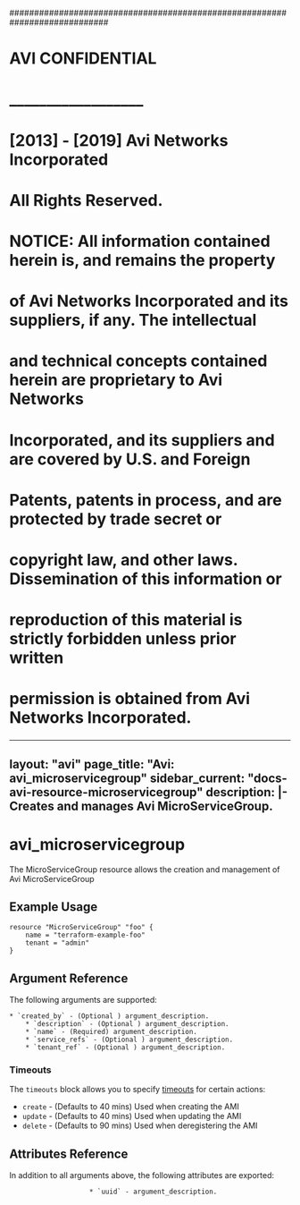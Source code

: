 
############################################################################
#
# AVI CONFIDENTIAL
# __________________
#
# [2013] - [2019] Avi Networks Incorporated
# All Rights Reserved.
#
# NOTICE: All information contained herein is, and remains the property
# of Avi Networks Incorporated and its suppliers, if any. The intellectual
# and technical concepts contained herein are proprietary to Avi Networks
# Incorporated, and its suppliers and are covered by U.S. and Foreign
# Patents, patents in process, and are protected by trade secret or
# copyright law, and other laws. Dissemination of this information or
# reproduction of this material is strictly forbidden unless prior written
# permission is obtained from Avi Networks Incorporated.
###

---
layout: "avi"
page_title: "Avi: avi_microservicegroup"
sidebar_current: "docs-avi-resource-microservicegroup"
description: |-
  Creates and manages Avi MicroServiceGroup.
---

# avi_microservicegroup

The MicroServiceGroup resource allows the creation and management of Avi MicroServiceGroup

## Example Usage

```hcl
resource "MicroServiceGroup" "foo" {
    name = "terraform-example-foo"
    tenant = "admin"
}
```

## Argument Reference

The following arguments are supported:

    * `created_by` - (Optional ) argument_description.
        * `description` - (Optional ) argument_description.
        * `name` - (Required) argument_description.
        * `service_refs` - (Optional ) argument_description.
        * `tenant_ref` - (Optional ) argument_description.
        
### Timeouts

The `timeouts` block allows you to specify [timeouts](https://www.terraform.io/docs/configuration/resources.html#timeouts) for certain actions:

* `create` - (Defaults to 40 mins) Used when creating the AMI
* `update` - (Defaults to 40 mins) Used when updating the AMI
* `delete` - (Defaults to 90 mins) Used when deregistering the AMI

## Attributes Reference

In addition to all arguments above, the following attributes are exported:

                        * `uuid` - argument_description.
    
